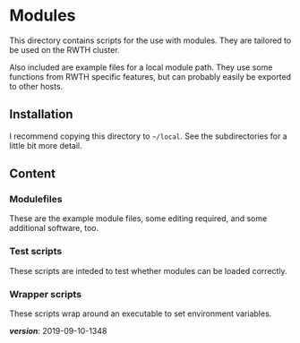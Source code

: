 # Modules

This directory contains scripts for the use with modules. 
They are tailored to be used on the RWTH cluster.

Also included are example files for a local module path.
They use some functions from RWTH specific features,
but can probably easily be exported to other hosts.

## Installation

I recommend copying this directory to `~/local`.
See the subdirectories for a little bit more detail.

## Content
### Modulefiles

These are the example module files, some editing required, 
and some additional software, too.

### Test scripts

These scripts are inteded to test whether modules can be loaded correctly.

### Wrapper scripts

These scripts wrap around an executable to set environment variables.

___version___: 2019-09-10-1348

